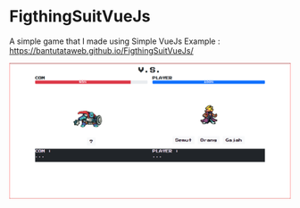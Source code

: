 # FigthingSuitVueJs

A simple game that I made using Simple VueJs
Example : https://bantutataweb.github.io/FigthingSuitVueJs/

![img](https://raw.githubusercontent.com/bantutataweb/FigthingSuitVueJs/main/Capture.PNG)
